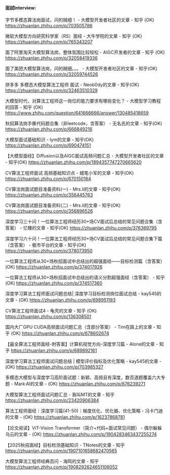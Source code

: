 


#### 面試Interview:


字节多模态算法岗面试，问的贼细！ - 大模型开发者社区的文章 - 知乎 (OK)
https://zhuanlan.zhihu.com/p/703505786

微软大模型方向研究科学家（RS）面经 - 大牛学院的文章 - 知乎 (OK)
https://zhuanlan.zhihu.com/p/765343207

面了阿里淘天大模型算法岗，整体氛围比较轻松 - AIGC开发者的文章 - 知乎 (OK)
https://zhuanlan.zhihu.com/p/32058419336

面了美团大模型算法岗，问的贼细。。。 - 大模型开发者社区的文章 - 知乎(OK)
https://zhuanlan.zhihu.com/p/32059744526

拼多多 多模态大模型算法工程师 面试 - Neob0dy的文章 - 知乎(OK)
https://zhuanlan.zhihu.com/p/32463510329

大模型时代，对算法工程师这一岗位的能力要求有哪些变化？ - 大模型学习教程的回答 - 知乎 (OK)
https://www.zhihu.com/question/641666666/answer/130485418659

秋招算法岗手撕代码题合集（非leetcode，含答案） - 无名氏的文章 - 知乎(OK)
https://zhuanlan.zhihu.com/p/666849216

大模型面试基础知识 - lym的文章 - 知乎(OK)
https://zhuanlan.zhihu.com/p/690474151

【大模型面经】Diffusion以及AIGC面试高频问题汇总 - 大模型开发者社区的文章 - 知乎(OK)
https://zhuanlan.zhihu.com/p/1894357747270665620

CV算法工程师面试 高频基础知识点 - 蜡笔小军的文章 - 知乎(OK)
https://zhuanlan.zhihu.com/p/670150184

CV算法岗面试题目准备资料(一) - Mrs.li的文章 - 知乎(OK)
https://zhuanlan.zhihu.com/p/356445763

CV算法岗面试题目准备资料(二) - Mrs.li的文章 - 知乎(OK)
https://zhuanlan.zhihu.com/p/356896526

深度学习三十问！一位算法工程师经历30+场CV面试后总结的常见问题合集（含答案） - 忆臻的文章 - 知乎(OK)
https://zhuanlan.zhihu.com/p/376369795

深度学习六十问！一位算法工程师经历30+场CV面试后总结的常见问题合集下篇（含答案） - 极市平台的文章 - 知乎(OK)
https://zhuanlan.zhihu.com/p/378073950

一位算法工程师从30+场秋招面试中总结出的超强面经——目标检测篇（含答案）(OK)
https://zhuanlan.zhihu.com/p/374017926

一位算法工程师从30+场秋招面试中总结出的语义分割超强面经（含答案） - 知乎(OK)
https://zhuanlan.zhihu.com/p/374517360

深度学习算法工程师面试问题总结| 深度学习目标检测岗位面试总结 - kay545的文章 - (OK)
https://zhuanlan.zhihu.com/p/698951193

CV算法工程师面试4 - 龟壳的文章 - 知乎 (OK)
https://zhuanlan.zhihu.com/p/136308501

国内大厂GPU CUDA高频面试问题汇总（含部分答案） - Tim在路上的文章 - 知乎 (OK)
https://zhuanlan.zhihu.com/p/678602674

【最全算法工程师面经-附答案】计算机视觉方向-深度学习篇 - Alone的文章 - 知乎
https://zhuanlan.zhihu.com/p/689892161

深度学习算法工程师面试问题总结 | 模型评价指标及优化策略 - kay545的文章 - (OK)
https://zhuanlan.zhihu.com/p/703985327

多模态大模型与深度学习高阶面试题：新颖、高频且有深度，数百道题覆盖六大专题 - Mark·AI的文章 - (OK)
https://zhuanlan.zhihu.com/p/676239271

大模型算法工程师面试问题汇总 - 我叫MT的文章 - 知乎
https://zhuanlan.zhihu.com/p/23420906384

算法工程师面经｜深度学习篇(41-50)｜梯度优化、优化器、优化策略 - 冯卡门迪的文章 - (OK)
https://zhuanlan.zhihu.com/p/16237868781

【论文阅读】ViT-Vision Transformer（简介+代码+面试常见问题） - 偶尔躲躲乌云的文章 - (OK)
https://zhuanlan.zhihu.com/p/1904283463437255274

【2025秋招面经】目标检测基础知识 - TNotes的文章 - 知乎
https://zhuanlan.zhihu.com/p/1907101658682470565

大模型算法工程师经典百问 - 海鸣的文章 - 知乎
https://zhuanlan.zhihu.com/p/1908292624651106052

